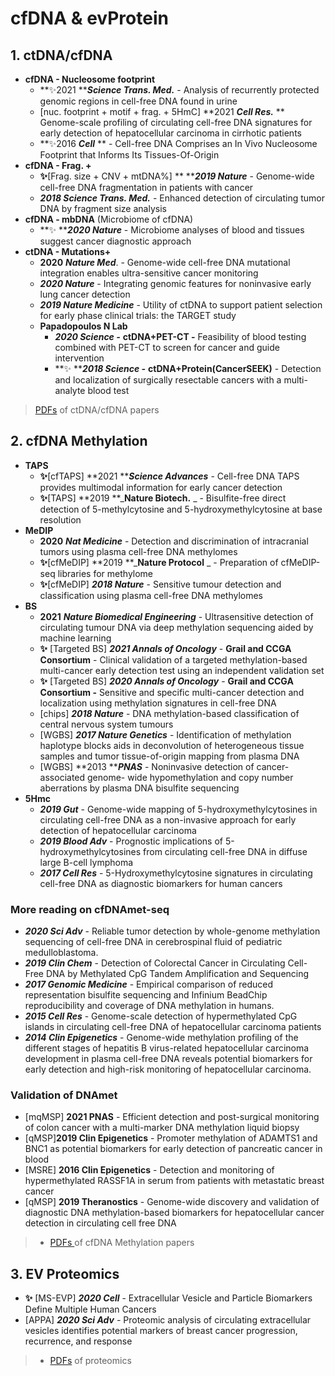 # cfDNA & evProtein

## 1. ctDNA/cfDNA

* **cfDNA - Nucleosome footprint**&#x20;
  * **✨2021 **_**Science Trans. Med.**_ - Analysis of recurrently protected genomic regions in cell-free DNA found in urine
  * \[nuc. footprint + motif + frag. + 5HmC] **2021 **_**Cell Res.**_** ** Genome-scale profiling of circulating cell-free DNA signatures for early detection of hepatocellular carcinoma in cirrhotic patients
  * **✨2016 **_**Cell**_** ** - Cell-free DNA Comprises an In Vivo Nucleosome Footprint that Informs Its Tissues-Of-Origin
* **cfDNA - Frag. +**&#x20;
  * **✨**\[Frag. size + CNV + mtDNA%] ** **_**2019 Nature**_ - Genome-wide cell-free DNA fragmentation in patients with cancer&#x20;
  * _**2018 Science Trans. Med.**_ - Enhanced detection of circulating tumor DNA by fragment size analysis
* **cfDNA - mbDNA** (Microbiome of cfDNA)
  * **✨ **_**2020 Nature**_ - Microbiome analyses of blood and tissues suggest cancer diagnostic approach&#x20;
* **ctDNA - Mutations+**&#x20;
  * **2020** _**Nature Med**_. - Genome-wide cell-free DNA mutational integration enables ultra-sensitive cancer monitoring
  * _**2020 Nature**_ - Integrating genomic features for noninvasive early lung cancer detection
  * _**2019 Nature Medicine**_ - Utility of ctDNA to support patient selection for early phase clinical trials: the TARGET study
  * **Papadopoulos N Lab**
    * _**2020 Science -**_ **ctDNA+PET-CT -** Feasibility of blood testing combined with PET-CT to screen for cancer and guide intervention
    * **✨ **_**2018 Science -**_ **ctDNA+Protein(CancerSEEK)** - Detection and localization of surgically resectable cancers with a multi-analyte blood test

> [PDFs](https://cloud.tsinghua.edu.cn/d/f72ee6992a1e4ec78044/?p=%2FcfDNA\&mode=list) of ctDNA/cfDNA papers

## **2. cfDNA Methylation**

* **TAPS**
  * **✨**\[cfTAPS] **2021 **_**Science Advances**_ - Cell-free DNA TAPS provides multimodal information for early cancer detection
  * **✨**\[TAPS] **2019 **_**Nature Biotech.** _ - Bisulfite-free direct detection of 5-methylcytosine and 5-hydroxymethylcytosine at base resolution
* **MeDIP**
  * **2020** _**Nat Medicine**_ - Detection and discrimination of intracranial tumors using plasma cell-free DNA methylomes
  * **✨**\[cfMeDIP] **2019 **_**Nature Protocol** _ - Preparation of cfMeDIP-seq libraries for methylome
  * **✨**\[cfMeDIP] _**2018 Nature**_ - Sensitive tumour detection and classification using plasma cell-free DNA methylomes
* **BS**&#x20;
  * **2021** _**Nature Biomedical Engineering**_ - Ultrasensitive detection of circulating tumour DNA via deep methylation sequencing aided by machine learning
  * **✨** \[Targeted BS] _**2021 Annals of Oncology**_ - **Grail and CCGA Consortium** - Clinical validation of a targeted methylation-based multi-cancer early detection test using an independent validation set
  * **✨** \[Targeted BS] _**2020 Annals of Oncology**_ - **Grail and CCGA Consortium -** Sensitive and specific multi-cancer detection and localization using methylation signatures in cell-free DNA
  * \[chips] _**2018 Nature**_ - DNA methylation-based classification of central nervous system tumours
  * \[WGBS] _**2017 Nature Genetics**_ -  Identification of methylation haplotype blocks aids in deconvolution of heterogeneous tissue samples and tumor tissue-of-origin mapping from plasma DNA
  * \[WGBS] **2013 **_**PNAS**_ - Noninvasive detection of cancer-associated genome- wide hypomethylation and copy number aberrations by plasma DNA bisulfite sequencing
* **5Hmc**
  * _**2019 Gut**_ - Genome-wide mapping of 5-hydroxymethylcytosines in circulating cell-free DNA as a non-invasive approach for early detection of hepatocellular carcinoma
  * _**2019 Blood Adv**_ - Prognostic implications of 5-hydroxymethylcytosines from circulating cell-free DNA in diffuse large B-cell lymphoma
  * _**2017 Cell Res**_ - 5-Hydroxymethylcytosine signatures in circulating cell-free DNA as diagnostic biomarkers for human cancers

### More reading on cfDNAmet-seq

* _**2020 Sci Adv**_ - Reliable tumor detection by whole-genome methylation sequencing of cell-free DNA in cerebrospinal fluid of pediatric medulloblastoma.&#x20;
* _**2019 Clin Chem**_ - Detection of Colorectal Cancer in Circulating Cell-Free DNA by Methylated CpG Tandem Amplification and Sequencing
* _**2017 Genomic Medicine**_ - Empirical comparison of reduced representation bisulfite sequencing and Infinium BeadChip reproducibility and coverage of DNA methylation in humans.
* _**2015 Cell Res**_ - Genome-scale detection of hypermethylated CpG islands in circulating cell-free DNA of hepatocellular carcinoma patients&#x20;
* _**2014 Clin Epigenetics**_ - Genome-wide methylation profiling of the different stages of hepatitis B virus-related hepatocellular carcinoma development in plasma cell-free DNA reveals potential biomarkers for early detection and high-risk monitoring of hepatocellular carcinoma.

### Validation of DNAmet

* \[mqMSP] **2021 PNAS** - Efficient detection and post-surgical monitoring of colon cancer with a multi-marker DNA methylation liquid biopsy
* \[qMSP]**2019  Clin Epigenetics** - Promoter methylation of ADAMTS1 and BNC1 as potential biomarkers for early detection of pancreatic cancer in blood
* \[MSRE] **2016 Clin Epigenetics**  - Detection and monitoring of hypermethylated RASSF1A in serum from patients with metastatic breast cancer
* \[qMSP] **2019 Theranostics** - Genome-wide discovery and validation of diagnostic DNA methylation-based biomarkers for hepatocellular cancer detection in circulating cell free DNA



> * [PDFs ](https://cloud.tsinghua.edu.cn/d/f72ee6992a1e4ec78044/?p=%2FcfDNA%2FcfDNA%20Methylation\&mode=list)of cfDNA Methylation papers

## 3. EV Proteomics

* **✨** \[MS-EVP] _**2020 Cell**_ - Extracellular Vesicle and Particle Biomarkers Define Multiple Human Cancers
* \[APPA] _**2020 Sci Adv** -_ Proteomic analysis of circulating extracellular vesicles identifies potential markers of breast cancer progression, recurrence, and response

> * [PDFs](https://cloud.tsinghua.edu.cn/d/f72ee6992a1e4ec78044/?p=%2FProteomics\&mode=list) of proteomics
